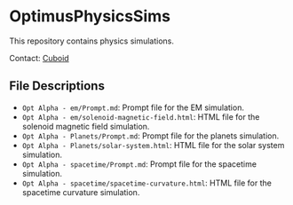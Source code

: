# OptimusPhysicsSims

This repository contains physics simulations.

Contact: [Cuboid](https://twitter.com/_aiisthefuture)

## File Descriptions

*   `Opt Alpha - em/Prompt.md`: Prompt file for the EM simulation.
*   `Opt Alpha - em/solenoid-magnetic-field.html`: HTML file for the solenoid magnetic field simulation.
*   `Opt Alpha - Planets/Prompt.md`: Prompt file for the planets simulation.
*   `Opt Alpha - Planets/solar-system.html`: HTML file for the solar system simulation.
*   `Opt Alpha - spacetime/Prompt.md`: Prompt file for the spacetime simulation.
*   `Opt Alpha - spacetime/spacetime-curvature.html`: HTML file for the spacetime curvature simulation.
